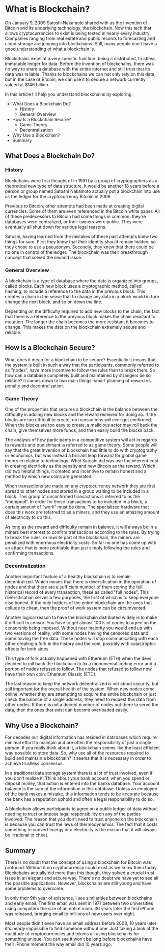 # What is Blockchain?

On January 9, 2009 Satoshi Nakamoto shared with us the invention of Bitcoin and its underlying technology, the blockchain. Now this tech that allows cryptocurrencies to exist is being tested in nearly every industry. Companies ranging from real estate and public records to forecasting and cloud storage are jumping into blockchains. Still, many people don't have a good understanding of what a blockchain is.

Blockchains excel at a very specific function: being a distributed, trustless, immutable ledger for data. Before the invention of blockchains, there was no way to share a database with the entire internet and still trust that its data was reliable. Thanks to blockchains we can not only rely on this data, but in the case of Bitcoin, we can use it to secure a network currently valued at $146 billion.

In this article I'll help you understand blockchains by exploring:

+ What Does a Blockchain Do?
  - History
  - General Overview
+ How Is a Blockchain Secure?
  - Game Theory
  - Decentralization
+ Why Use a Blockchain?
+ Summary

## What Does a Blockchain Do?

### History

Blockchains were first thought of in 1991 by a group of cryptographers as a theoretical new type of data structure. It would be another 18 years before a person or group named Satoshi Nakamoto actually put a blockchain into use as the ledger for the cryptocurrency Bitcoin in 2009.

Previous to Bitcoin, other attempts had been made at creating digital currencies. Some of them are even referenced in the Bitcoin white paper. All of these predecessors to Bitcoin had some things in common: they're databases were centralized, or their owners were public. They were eventually all shut down for various legal reasons.

Satoshi, having learned from the mistakes of these past attempts knew two things for sure. First they knew that their identity should remain hidden, so they chose to use a pseudonym. Secondly, they knew that there could be no one in control of the ledger. The blockchain was their breakthrough concept that solved the second issue.

### General Overview

A blockchain is a type of database where the data is organized into groups, called blocks. Each new block uses a cryptographic method, called hashing, to include a reference to the data in the previous block. This creates a chain in the sense that to change any data in a block would in turn change the next block, and so on down the line.

Depending on the difficulty required to add new blocks to the chain, the fact that there is a reference to the previous block makes the chain resistant to mutation. The longer the chain becomes the more resistant it becomes to change. This makes the data on the blockchain extremely secure and reliable.

## How Is a Blockchain Secure?

What does it mean for a blockchain to be secure? Essentially it means that the system is built in such a way that the participants, commonly referred to as "nodes", have more incentive to follow the rules than to break them. So how can a database completely built and maintained by strangers be so reliable? It comes down to two main things: smart planning of reward vs. penalty and decentralization.

### Game Theory

One of the properties that secures a blockchain is the balance between the difficulty in adding new blocks and the reward received for doing so. If the blocks are too difficult to create, no transactions will ever get confirmed. When the blocks are too easy to create, a malicious actor may roll back the chain, give themselves more funds, and then easily build the blocks back.

The analysis of how participants in a competitive system will act in regards to rewards and punishment is referred to as game theory. Some people will say that the great invention of blockchain had little to do with cryptography or economics, but was instead a brilliant leap forward for global game theory in relation to technology. What Satoshi did was use the inherent cost in creating electricity as the penalty and new Bitcoin as the reward. Which did two helpful things, it created and incentive to remain honest and a method by which new coins are generated.

When transactions are made on any cryptocurrency network they are first spread to other nodes and stored in a group waiting to be included in a block. This group of unconfirmed transactions is referred to as the "mempool". In order for these transactions to be included in a block, a certain amount of "work" must be done. The specialized hardware that does this work are referred to as a miners, and they use an amazing amount of electricity to do this.

As long as the reward and difficulty remain in balance, it will always be in a miners best interest to confirm transactions according to the rules. By trying to break the rules, or rewrite part of the blockchain, the miners are penalized with enormous electricity costs. So far no one has come up with an attack that is more profitable than just simply following the rules and confirming transactions.

### Decentralization

Another important feature of a healthy blockchain is to remain decentralized. Which means that there is diversification in the operation of nodes and that there are a sufficient number of them storing the full historical record of every transaction, these as called "full nodes". This diversification serves a few purposes, the first of which is to keep everyone else honest. If the only holders of the entire blockchain are the ones that collude to cheat, then the proof of work system can be circumvented.

Another logical reason to have the blockchain distributed widely is to make it difficult to censor. You have to get almost 100% of nodes to agree on the censorship being imposed. Without near majority you would end up with two versions of reality, with some nodes having the censored data and some having the free data. These nodes will stop communicating with each other creating a fork in the history and the coin, possibly with catastrophic effects for both sides.

This type of fork actually happened with Ethereum (ETH) when the devs decided to roll back the blockchain to fix a monumental coding error and a portion of nodes refused to follow. The nodes that refused to follow now have their own coin: Ethereum Classic (ETC).

The last reason to keep the network decentralized is not about security, but still important for the overall health of the system. When new nodes come online, whether they are attempting to acquire the entire blockchain or just check the balance of a single address, they need to request this data from other nodes. If there is not a decent number of nodes out there to serve the data, then the ones that exist can become overloaded easily.

## Why Use a Blockchain?

For decades our digital information has resided in databases which require minimal effort to maintain and are often the responsibility of just a single person. If you really think about it, a blockchain seems like the least efficient way possible to store data. So, why use all of the resources required to build and maintain a blockchain? It seems that it is necessary in order to achieve trustless consensus.

In a traditional data storage system there is a lot of trust involved, even if you don't realize it. Think about your bank account; when you spend or deposit money, that action is entered into the banks database. Your account balance is the sum of the information in this database. Unless an employee of the bank makes a mistake, this information tends to be accurate because the bank has a reputation uphold and often a legal responsibility to do so.

A blockchain allows participants to agree on a public ledger of data without needing to trust or impose legal responsibility on any of the parties involved. The reason that you don't need to trust anyone on the blockchain is because you can trust the laws of thermodynamics. The fact that it costs something to convert energy into electricity is the reason that it will always be irrational to cheat.

## Summary

There is no doubt that the concept of using a blockchain for Bitcoin was profound. Without it no cryptocurrency could exist as we know them today. Blockchains actually did more than this though, they solved a crucial trust issue in an elegant and secure way. There's no doubt we have yet to see all the possible applications. However, blockchains are still young and have some problems to overcome.

In only their 9th year of existence, I see similarities between blockchains and early email. The first email was sent in 1971 between two universities using computers the size of an entire room. 36 years later the first iPhone was released, bringing email to millions of new users over night.

Most people didn't even have an email address before 2008, 10 years later it's nearly impossible to find someone without one. Just taking a look at the multitude of cryptocurrencies and tokens all using blockchains for something unique. You can see it won't be long before blockchains have their iPhone moment the way email did 10 years ago.

